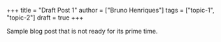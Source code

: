 +++
title = "Draft Post 1"
author = ["Bruno Henriques"]
tags = ["topic-1", "topic-2"]
draft = true
+++

Sample blog post that is not ready for its prime time.
